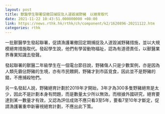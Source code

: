```yaml
---
layout: post
title: 獸醫學生聯署促撤回捕捉及人道毀滅野豬　以絕育取代
date: 2021-11-22 10:43:51.000000000 +08:00
link: https://news.rthk.hk/rthk/ch/component/k2/1620896-20211122.htm
categories: rthk
---
```


一批獸醫學生發起聯署，促請漁護署撤回定期捕捉及人道毀滅野豬措施，並以大規模絕育措施取代。發起學生說，他們有學習動物福祉，認為有道德責任，以獸醫業界專業知識去發聲。

發起聯署的獸醫二年級學生在一個電台節目說，野豬傷人只是少數案例，亦是因為人類先霸佔野豬的生境，亦有市民餵飼，野豬才到市區覓食，因此並不是野豬的錯，不應捕殺牠們。

另一名發起人說，野豬絕育計劃於2019年才開始，3年才為300多隻野豬絕育是太少，因此不是計劃本身有問題，而是數量太少所以無效。而根據外國研究，絕育要達到某一數量才有效，又認為評估成效不應只看3至5年，要看7至10年才斷定，促請漁護署重申新審視絕育計劃，不應出此下策。
